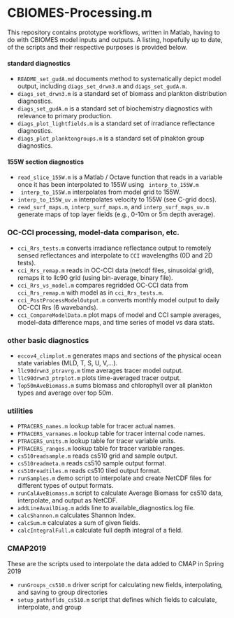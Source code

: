 # CBIOMES-Processing.m
This repository contains prototype workflows, written in Matlab, having to do with CBIOMES model inputs and outputs. A listing, hopefully up to date, of the scripts and their respective purposes is provided below. 

#### standard diagnostics

- `README_set_gudA.md` documents method to systematically depict model output, including `diags_set_drwn3.m` and `diags_set_gudA.m`.
- `diags_set_drwn3.m` is a standard set of biomass and plankton distribution diagnostics.
- `diags_set_gudA.m` is a standard set of biochemistry diagnostics with relevance to primary production.
- `diags_plot_lightfields.m` is a standard set of irradiance reflectance diagnostics.
- `diags_plot_planktongroups.m` is a standard set of plnakton group diagnostics.

#### 155W section diagnostics

- `read_slice_155W.m` is a Matlab / Octave function that reads in a variable once it has been interpolated to 155W using ` interp_to_155W.m`
- ` interp_to_155W.m` interpolates from model grid to 155W.
- `interp_to_155W_uv.m` interpolates velocity to 155W (see C-grid docs).
- `read_surf_maps.m`, `interp_surf_maps.m`, and `interp_surf_maps_uv.m` generate maps of top layer fields (e.g., 0-10m or 5m depth average).

### OC-CCI processing, model-data comparison, etc.

- `cci_Rrs_tests.m` converts irradiance reflectance output to remotely sensed reflectances and interpolate to `CCI` wavelengths (0D and 2D tests).
- `cci_Rrs_remap.m` reads in OC-CCI data (netcdf files, sinusoidal grid), remaps it to llc90 grid (using bin-average, binary file).
- `cci_Rrs_vs_model.m` compares regridded OC-CCI data from `cci_Rrs_remap.m` with model as in `cci_Rrs_tests.m`.
- `cci_PostProcessModelOutput.m` converts monthly model output to daily OC-CCI Rrs (6 wavebands).
- `cci_CompareModelData.m` plot maps of model and CCI sample averages, model-data difference maps, and time series of model vs dara stats.


### other basic diagnostics

- `eccov4_climplot.m` generates maps and sections of the physical ocean state variables (MLD, T, S, U, V,...).
- `llc90drwn3_ptravrg.m` time averages tracer model output.
- `llc90drwn3_ptrplot.m` plots time-averaged tracer output.
- `Top50mAveBiomass.m` sums biomass and chlorophyll over all plankton types and average over top 50m.

### utilities

- `PTRACERS_names.m` lookup table for tracer actual names.
- `PTRACERS_varnames.m` lookup table for tracer internal code names.
- `PTRACERS_units.m` lookup table for tracer variable units.
- `PTRACERS_ranges.m` lookup table for tracer variable ranges.
- `cs510readsample.m` reads cs510 grid and sample output.
- `cs510readmeta.m` reads cs510 sample output format.
- `cs510readtiles.m` reads cs510 tiled output format.
- `runSamples.m` demo script to interpolate and create NetCDF files for different types of output formats.
- `runCalAveBiomass.m` script to calculate Average Biomass for cs510 data, interpolate, and output as NetCDF.
- `addLineAvailDiag.m` adds line to available_diagnostics.log file.
- `calcShannon.m` calculates Shannon Index.
- `calcSum.m` calculates a sum of given fields.
- `calcIntegralFull.m` calculate full depth integral of a field.

### CMAP2019

These are the scripts used to interpolate the data added to CMAP in Spring 2019

- `runGroups_cs510.m` driver script for calculating new fields, interpolating, and saving to group directories
- `setup_pathsflds_cs510.m` script that defines which fields to calculate, interpolate, and group
